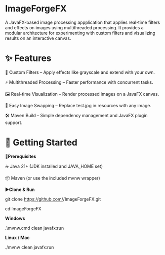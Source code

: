 # **ImageForgeFX**

A JavaFX-based image processing appplication that applies real-time filters and effects on images using multithreaded processing.
It provides a modular architecture for experimenting with custom filters and visualizing results on an interactive canvas.

# ✨ **Features**

🎨 Custom Filters – Apply effects like grayscale and extend with your own.

⚡ Multithreaded Processing – Faster performance with concurrent tasks.

🖼️ Real-time Visualization – Render processed images on a JavaFX canvas.

📂 Easy Image Swapping – Replace test.jpg in resources with any image.

🛠️ Maven Build – Simple dependency management and JavaFX plugin support.

# 🚀 **Getting Started**

 🔧**Prerequisites**

☕ Java 21+ (JDK installed and JAVA_HOME set)

📦 Maven (or use the included mvnw wrapper)

▶️**Clone & Run**

git clone https://github.com/<your-username>/ImageForgeFX.git

cd ImageForgeFX

**Windows**

.\mvnw.cmd clean javafx:run

 **Linux / Mac**
 
./mvnw clean javafx:run




 
